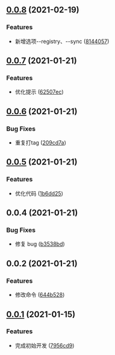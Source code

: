 ## [0.0.8](https://github.com/zqinmiao/buibis-version/compare/v0.0.7...v0.0.8) (2021-02-19)


### Features

* 新增选项--registry、--sync ([8144057](https://github.com/zqinmiao/buibis-version/commit/8144057c51b6c939bbed13b90a4ddbfc32cfe59e))



## [0.0.7](https://github.com/zqinmiao/buibis-version/compare/v0.0.6...v0.0.7) (2021-01-21)


### Features

* 优化提示 ([62507ec](https://github.com/zqinmiao/buibis-version/commit/62507ec0b8896cdf859861567815eeb09251cee8))



## [0.0.6](https://github.com/zqinmiao/buibis-version/compare/v0.0.5...v0.0.6) (2021-01-21)


### Bug Fixes

* 重复打tag ([209cd7a](https://github.com/zqinmiao/buibis-version/commit/209cd7a1192fdf61d9550258183f77981dfced4e))



## [0.0.5](https://github.com/zqinmiao/buibis-version/compare/v0.0.4...v0.0.5) (2021-01-21)


### Features

* 优化代码 ([1b6dd25](https://github.com/zqinmiao/buibis-version/commit/1b6dd25a948cda46ac38ffefd4c81558a262f07a))



## 0.0.4 (2021-01-21)

### Bug Fixes

- 修复 bug ([b3538bd](https://github.com/zqinmiao/buibis-version/commit/b3538bda3f4df6baf95cbf2bc98d2288c6b7cb95))

## 0.0.2 (2021-01-21)

### Features

- 修改命令 ([644b528](https://github.com/zqinmiao/buibis-version/commit/644b5282a6a04d9ca4bb598c4f81e707961ee4f5))

## [0.0.1](https://github.com/zqinmiao/buibis-version/compare/7956cd9cf41dce6974b092bd42442343899ab55a...v0.0.1) (2021-01-15)

### Features

- 完成初始开发 ([7956cd9](https://github.com/zqinmiao/buibis-version/commit/7956cd9cf41dce6974b092bd42442343899ab55a))
